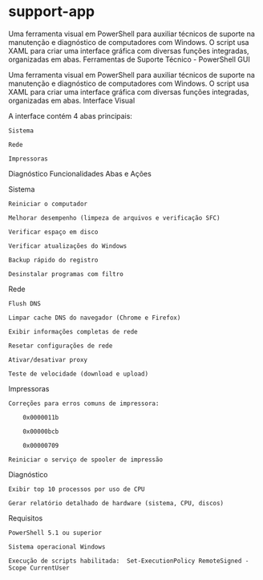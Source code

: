 # support-app
Uma ferramenta visual em PowerShell para auxiliar técnicos de suporte na manutenção e diagnóstico de computadores com Windows. O script usa XAML para criar uma interface gráfica com diversas funções integradas, organizadas em abas.
Ferramentas de Suporte Técnico - PowerShell GUI

Uma ferramenta visual em PowerShell para auxiliar técnicos de suporte na manutenção e diagnóstico de computadores com Windows. O script usa XAML para criar uma interface gráfica com diversas funções integradas, organizadas em abas.
Interface Visual

A interface contém 4 abas principais:

    Sistema

    Rede

    Impressoras

Diagnóstico
Funcionalidades
Abas e Ações


Sistema

    Reiniciar o computador

    Melhorar desempenho (limpeza de arquivos e verificação SFC)

    Verificar espaço em disco

    Verificar atualizações do Windows

    Backup rápido do registro

    Desinstalar programas com filtro

Rede

    Flush DNS

    Limpar cache DNS do navegador (Chrome e Firefox)

    Exibir informações completas de rede

    Resetar configurações de rede

    Ativar/desativar proxy

    Teste de velocidade (download e upload)

Impressoras

    Correções para erros comuns de impressora:

        0x0000011b

        0x00000bcb

        0x00000709

    Reiniciar o serviço de spooler de impressão

Diagnóstico

    Exibir top 10 processos por uso de CPU

    Gerar relatório detalhado de hardware (sistema, CPU, discos)

Requisitos

    PowerShell 5.1 ou superior

    Sistema operacional Windows

    Execução de scripts habilitada:  Set-ExecutionPolicy RemoteSigned -Scope CurrentUser
